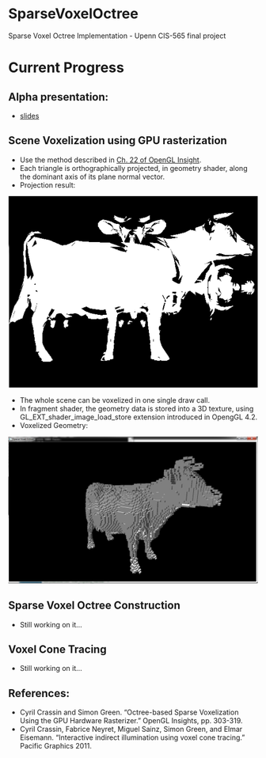 SparseVoxelOctree 
=================

Sparse Voxel Octree Implementation - Upenn CIS-565 final project

# Current Progress
## Alpha presentation:
 * [slides](doc/alphademo.ppt)

## Scene Voxelization using GPU rasterization
 * Use the method described in [Ch. 22 of OpenGL Insight](http://www.seas.upenn.edu/~pcozzi/OpenGLInsights/OpenGLInsights-SparseVoxelization.pdf).
 * Each triangle is orthographically projected, in geometry shader, along the dominant axis of its plane normal vector.
 * Projection result:
 
 ![projection](doc/shot1.png)  
 * The whole scene can be voxelized in one single draw call.
 * In fragment shader, the geometry data is stored into a 3D texture, using GL_EXT_shader_image_load_store extension introduced in OpengGL 4.2.
 * Voxelized Geometry:  
 
 ![voxeledCow](doc/shot2.png)
 
## Sparse Voxel Octree Construction  
 * Still working on it...
## Voxel Cone Tracing 
 * Still working on it...
 
## References:
 * Cyril Crassin and Simon Green. “Octree-based Sparse Voxelization Using the GPU Hardware Rasterizer.” OpenGL Insights, pp. 303-319.
 * Cyril Crassin, Fabrice Neyret, Miguel Sainz, Simon Green, and Elmar Eisemann. “Interactive indirect illumination using voxel cone tracing.” Pacific Graphics 2011.
 


